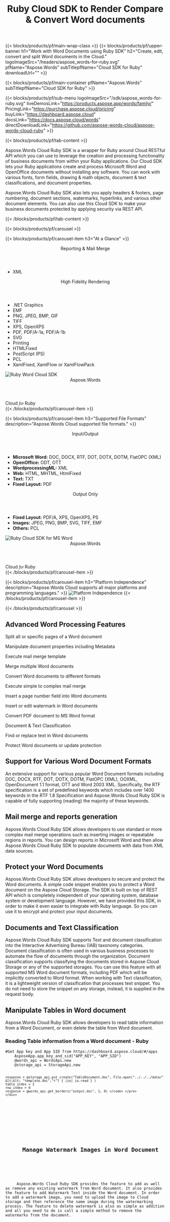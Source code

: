 ﻿---
title: Ruby Cloud SDK to Render Compare & Convert Word documents 
description: Create, edit, convert and split Word documents in the Cloud
weight: 110
url: /ruby
---

{{< blocks/products/pf/main-wrap-class >}}
{{< blocks/products/pf/upper-banner h1="Work with Word Documents using Ruby SDK" h2="Create, edit, convert and split Word documents in the Cloud." logoImageSrc="/headers/aspose_words-for-ruby.svg" pfName="Aspose.Words" subTitlepfName="Cloud SDK for Ruby" downloadUrl="" >}}

{{< blocks/products/pf/main-container pfName="Aspose.Words" subTitlepfName="Cloud SDK for Ruby" >}}

{{< blocks/products/pf/sub-menu logoImageSrc="/sdk/aspose_words-for-ruby.svg" liveDemosLink="https://products.aspose.app/words/family/" PricingLink="https://purchase.aspose.cloud/pricing" buyLink="https://dashboard.aspose.cloud" docsLink="https://docs.aspose.cloud/words"  directDownloadLink="https://github.com/aspose-words-cloud/aspose-words-cloud-ruby" >}}

{{< blocks/products/pf/tab-content >}}
<p>Aspose.Words Cloud Ruby SDK is a wrapper for Ruby around Cloud RESTful API which you can use to leverage the creation and processing functionality of business documents from within your Ruby applications. Our Cloud SDK lets your Ruby applications create and process Microsoft Word and OpenOffice documents without installing any software. You can work with various fonts, form fields, drawing & math objects, document & text classifications, and document properties.</p>
<p>Aspose.Words Cloud Ruby SDK also lets you apply headers & footers, page numbering, document sections, watermarks, hyperlinks, and various other document elements. You can also use this Cloud SDK to make your business documents protected by applying security via REST API.</p>
{{< /blocks/products/pf/tab-content >}}

<!--Diagrams Start-->
{{< blocks/products/pf/carousel >}}

{{< blocks/products/pf/carousel-item h3="At a Glance"  >}}
<div class="diagram1 d1-cloud">
<div class="d1-row">
<div class="d1-col d1-left"><header><i class="fa fa-area-chart"> </i>Reporting & Mail Merge</header><ul><li>XML</li>
</ul></div>
<!--/left-->
<div class="d1-col d1-right"><header><i class="fa fa-cogs"> </i>High Fidelity Rendering</header><ul><li>.NET Graphics</li>
<li>EMF</li>
<li>PNG, JPEG, BMP, GIF</li>
<li>TIFF</li>
<li>XPS, OpenXPS</li>
<li>PDF, PDF/A-1a, PDF/A-1b</li>
<li>SVG</li>
<li>Printing</li>
<li>HTMLFixed</li>
<li>PostScript (PS)</li>
<li>PCL</li>
<li>XamlFixed, XamlFlow or XamlFlowPack</li>
</ul></div>
<!--/right--></div>
<!--/row-->
<div class="d1-logo"><img src="/sdk/aspose_words-for-ruby.svg" alt="Ruby Word Cloud SDK"><header>Aspose.Words</header><footer>Cloud <small> <em>for </em> </small>Ruby</footer></div>
<!--/logo--></div>
<!--/diagram1-->
{{< /blocks/products/pf/carousel-item >}}

{{< blocks/products/pf/carousel-item h3="Supported File Formats" description="Aspose.Words Cloud supported file formats." >}}
<div class="diagram1 d2  d1-cloud">
<div class="d1-row">
<div class="d1-col d1-left"><header><i class="fa fa-arrows-v "> </i> Input/Output</header><ul><li><b>Microsoft Word:</b> DOC, DOCX, RTF, DOT, DOTX, DOTM, FlatOPC (XML)</li>
<li><b>OpenOffice:</b> ODT, OTT</li>
<li><b>WordprocessingML:</b> XML</li>
<li><b>Web:</b> HTML, MHTML, HtmlFixed</li>
<li><b>Text:</b> TXT</li>
<li><b>Fixed Layout:</b> PDF</li>
</ul></div>
<!--/left-->
<div class="d1-col d1-right"><header><i class="fa  fa-mail-forward"> </i> Output Only</header><ul><li><b>Fixed Layout:</b> PDF/A, XPS, OpenXPS, PS</li>
<li><b>Images:</b> JPEG, PNG, BMP, SVG, TIFF, EMF</li>
<li><b>Others:</b> PCL</li>
</ul></div>
<!--/right--></div>
<!--/row-->
<div class="d1-logo"><img src="/sdk/aspose_words-for-ruby.svg" alt="Ruby Cloud SDK for MS Word"><header>Aspose.Words</header><footer>Cloud <small> <em>for </em> </small>Ruby</footer></div>
<!--/logo--></div>
<!--/diagram2-->
{{< /blocks/products/pf/carousel-item >}}

{{< blocks/products/pf/carousel-item h3="Platform Independence" description="Aspose.Words Cloud supports all major platforms and programming languages." >}}
<img title="Platform Independence" src="/supported-platform-min.png" alt="Platform Independence">
{{< /blocks/products/pf/carousel-item >}}

{{< /blocks/products/pf/carousel >}}
<!--Diagrams End-->

<!--Feature-section Start-->
<div class="container-fluid features-section bg-gray singleproduct">
 <a class="anchor" id="features" name="features">
 </a>
 <div class="row">
  <div class="container">
   <h2 class="h2title">
    Advanced Word Processing Features
   </h2>
   <p>
   </p>
   <div class="col-lg-4">
    <em class="fa fa-save ico-blue fa-2x col-lg-2">
    </em>
    <p class="col-lg-10">
     Split all or specific pages of a Word document
    </p>
   </div>
   <div class="col-lg-4">
    <em class="fa fa-edit ico-blue fa-2x col-lg-2">
    </em>
    <p class="col-lg-10">
     Manipulate document properties including Metadata
    </p>
   </div>
   <div class="col-lg-4">
    <em class="fa fa-clipboard ico-blue fa-2x col-lg-2">
    </em>
    <p class="col-lg-10">
     Execute mail merge template
    </p>
   </div>
   <div class="col-lg-4">
    <em class="fa fa-copy ico-blue fa-2x col-lg-2">
    </em>
    <p class="col-lg-10">
     Merge multiple Word documents
    </p>
   </div>
   <div class="col-lg-4">
    <em class="fa fa-image ico-blue fa-2x col-lg-2">
    </em>
    <p class="col-lg-10">
     Convert Word documents to different formats
    </p>
   </div>
   <div class="col-lg-4">
    <em class="fa fa-envelope-square ico-blue fa-2x col-lg-2">
    </em>
    <p class="col-lg-10">
     Execute simple to complex mail merge
    </p>
   </div>
   <div class="col-lg-4">
    <em class="fa fa-file-word-o ico-blue fa-2x col-lg-2">
    </em>
    <p class="col-lg-10">
     Insert a page number field into Word documents
    </p>
   </div>
   <div class="col-lg-4">
    <em class="fa fa-image ico-blue fa-2x col-lg-2">
    </em>
    <p class="col-lg-10">
     Insert or edit watermark in Word documents
    </p>
   </div>
   <div class="col-lg-4">
    <em class="fa fa-random ico-blue fa-2x col-lg-2">
    </em>
    <p class="col-lg-10">
     Convert PDF document to MS Word format
    </p>
   </div>
   <div class="col-lg-4">
    <em class="fa fa-list-alt ico-blue fa-2x col-lg-2">
    </em>
    <p class="col-lg-10">
     Document &amp; Text Classification
    </p>
   </div>
   <div class="col-lg-4">
    <em class="fa fa-search-plus ico-blue fa-2x col-lg-2">
    </em>
    <p class="col-lg-10">
     Find or replace text in Word documents
    </p>
   </div>
   <div class="col-lg-4">
    <em class="fa fa-lock ico-blue fa-2x col-lg-2">
    </em>
    <p class="col-lg-10">
     Protect Word documents or update protection
    </p>
   </div>
   <div class="col-lg-12">
    <h2 class="h2title">
     Support for Various Word Document Formats
    </h2>
    <p>
     An extensive support for various popular Word Document formats including DOC, DOCX, RTF, DOT, DOTX, DOTM, FlatOPC (XML), OOXML, OpenDocument 1.1 format, OTT and Word 2003 XML. Specifically, the RTF specification is a set of predefined keywords which includes over 1400 keywords in the RTF 1.8 Specification and Aspose.Words Cloud Ruby SDK is capable of fully supporting (reading) the majority of these keywords.
    </p>
   </div>
   <div class="col-lg-12">
    <h2 class="h2title">
     Mail merge and reports generation
    </h2>
    <p>
     Aspose.Words Cloud Ruby SDK allows developers to use standard or more complex mail merge operations such as inserting images or repeatable regions in reports. You can design reports in Microsoft Word and then allow Aspose.Words Cloud Ruby SDK to populate documents with data from XML data sources.
    </p>
   </div>
   <div class="col-lg-12">
    <h2 class="h2title">
     Protect your Word Documents
    </h2>
    <p>
     Aspose.Words Cloud Ruby SDK allows developers to secure and protect the Word documents. A simple code snippet enables you to protect a Word document on the Aspose Cloud Storage. The SDK is built on top of REST API which is completely independent of your operating system, database system or development language. However, we have provided this SDK, in order to make it even easier to integrate with Ruby language. So you can use it to encrypt and protect your input documents.
    </p>
   </div>
   <div class="col-lg-12">
    <h2 class="h2title">
     Documents and Text Classification
    </h2>
    <p>
     Aspose.Words Cloud Ruby SDK supports Text and document classification into the Interactive Advertising Bureau (IAB) taxonomy categories. Document classification is often used in various business processes to automate the flow of documents through the organization. Document classification supports classifying the documents stored in Aspose Cloud Storage or any of the supported storages. You can use this feature with all supported MS Word document formats, including PDF which will be implicitly converted to Word format. When working with Text classification, it is a lightweight version of classification that processes text snippet. You do not need to store the snippet on any storage, instead, it is supplied in the request body.
    </p>
   </div>
   <div class="col-lg-12">
    <h2 class="h2title">
     Manipulate Tables in Word document
    </h2>
    <p>
     Aspose.Words Cloud Ruby SDK allows developers to read table information from a Word Document, or even delete the table from Word document.
    </p>
    <div class="codeblock" id="code">
     <h3>
      Reading Table information from a Word document - Ruby
     </h3>
     <pre><code class="ruby hljs">#Get App key and App SID from https://dashboard.aspose.cloud/#/apps
    AsposeApp.app_key_and_sid("APP_KEY", "APP_SID")
    @words_api = WordsApi.new  
    @storage_api = StorageApi.new

    response = @storage_api.put_create("TableDocument.doc", File.open("../../../data/" &lt;&lt; "template.doc","r") { |io| io.read } )
    table_index = 1
    row_index = 0
    response = @words_api.get_borders("output.doc", 1, 0) </code> </pre>
    </div>
   </div>
   <div class="col-lg-12">
    <h2 class="h2title">
     Manage Watermark Images in Word Document
    </h2>
    <p>
     Aspose.Words Cloud Ruby SDK provides the feature to add as well as remove any existing watermark from Word document. It also provides the feature to add Watermark Text inside the Word document. In order to add a watermark image, you need to upload the image to Cloud storage and then reference the same image during the watermarking process. The feature to delete watermark is also as simple as addition and all you need to do is call a simple method to remove the watermarks from the document.
    </p>
   </div>
   <div class="col-lg-12">
    <h2 class="h2title">
     Platform &amp; Storage Independence
    </h2>
    <p>
     Aspose.Words Cloud Ruby SDK can be used with any language or platform which supports HTTP requests and responses. Therefore you can also use Aspose.Words Cloud Ruby SDK with many third-party storage providers including Amazon S3, Google Cloud, Google Drive, and DropBox.
    </p>
   </div>
  </div>
 </div>
</div>
<!--Feature-section End-->

{{< /blocks/products/pf/main-container >}}

{{< blocks/products/pf/support-learning-resources >}}
{{< blocks/products/pf/slr-tab tabTitle="Learning Resources" tabId="resources" >}}
{{< blocks/products/pf/slr-element name="Documentation" href="https://docs.aspose.cloud/words" >}}
{{< blocks/products/pf/slr-element name="Source Code" href="https://github.com/aspose-words-cloud/aspose-words-cloud-ruby/" >}}
{{< blocks/products/pf/slr-element name="API References" href="https://apireference.aspose.cloud/words/" >}}
{{< blocks/products/pf/slr-element name="Tutorial Videos" href="https://www.youtube.com/@AsposeCloud" >}}
{{< /blocks/products/pf/slr-tab >}}

{{< blocks/products/pf/slr-tab tabTitle="Product Support" tabId="support" >}}
{{< blocks/products/pf/slr-element name="Free Support" href="https://forum.aspose.cloud/c/words" >}}
{{< blocks/products/pf/slr-element name="Paid Support" href="https://helpdesk.aspose.cloud" >}}
{{< blocks/products/pf/slr-element name="Blog" href="https://blog.aspose.cloud/category/words/" >}}
{{< /blocks/products/pf/slr-tab >}}

{{< blocks/products/pf/slr-tab tabTitle="Why Aspose.Words Cloud SDK for Ruby?" tabId="success-stories" >}}
{{< blocks/products/pf/slr-element name="Customers List" href="https://company.aspose.cloud/customers" >}}
{{< blocks/products/pf/slr-element name="Security" href="https://company.aspose.cloud/legal/security" >}}
{{< /blocks/products/pf/slr-tab >}}

{{< /blocks/products/pf/support-learning-resources >}}

{{< blocks/products/pf/offers-section pfName="Aspose.Words" >}}

    {{< blocks/products/pf/offers-section-item link="/words/curl/" imgSrc="/sdk/aspose_words-for-curl.svg" platform="cURL" >}}
	
    {{< blocks/products/pf/offers-section-item link="/words/net/" imgSrc="/sdk/aspose_words-for-net.svg" platform=".NET" >}}
	
    {{< blocks/products/pf/offers-section-item link="/words/java/" imgSrc="/sdk/aspose_words-for-java.svg" platform="Java" >}}
	
	{{< blocks/products/pf/offers-section-item link="/words/cpp/" imgSrc="/sdk/aspose_words-for-cpp.svg" platform="C++" >}}
	
    {{< blocks/products/pf/offers-section-item link="/words/php/" imgSrc="/sdk/aspose_words-for-php.svg" platform="PHP" >}}
	
	{{< blocks/products/pf/offers-section-item link="/words/android/" imgSrc="/sdk/aspose_words-for-android.svg" platform="Android" >}}
	
    {{< blocks/products/pf/offers-section-item link="/words/python/" imgSrc="/sdk/aspose_words-for-python.svg" platform="Python" >}}
	
    {{< blocks/products/pf/offers-section-item link="/words/ruby/" imgSrc="/sdk/aspose_words-for-ruby.svg" platform="Ruby" >}}
	
    {{< blocks/products/pf/offers-section-item link="/words/nodejs/" imgSrc="/sdk/aspose_words-for-node.svg" platform="Node.js" >}}
	
	{{< blocks/products/pf/offers-section-item link="/words/swift/" imgSrc="/sdk/aspose_words-for-swift.svg" platform="Swift" >}}
	
	{{< blocks/products/pf/offers-section-item link="/words/go/" imgSrc="/sdk/aspose_words-for-go.svg" platform="Go" >}}

    {{< blocks/products/pf/offers-section-item link="/words/dart/" imgSrc="/sdk/aspose_words-for-dart.svg" platform="Dart" >}}
{{< /blocks/products/pf/offers-section >}}

{{< /blocks/products/pf/main-wrap-class >}}
